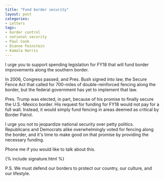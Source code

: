 ```yaml
---
title: "Fund border security"
layout: post
categories:
- Letters
tags:
- border control
- national security
- Paul Cook
- Dianne Feinstein
- Kamala Harris
---
```


I urge you to support spending legislation for FY18 that will fund border improvements along the southern border.

In 2006, Congress passed, and Pres. Bush signed into law, the Secure Fence Act that called for 700-miles of double-reinforced fencing along the border, but the federal government has yet to implement that law.

Pres. Trump was elected, in part, because of his promise to finally secure the U.S.-Mexico border. His request for funding for FY18 would not pay for a full wall. Instead, it would simply fund fencing in areas deemed as critical by Border Patrol.

I urge you not to jeopardize national security over petty politics. Republicans and Democrats alike overwhelmingly voted for fencing along the border, and it's time to make good on that promise by providing the necessary funding.

Phone me if you would like to talk about this.

{% include signature.html %}

P.S. We must defend our borders to protect our country, our culture, and our lifestyle.